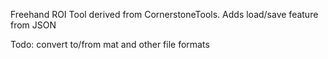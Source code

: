 Freehand ROI Tool derived from CornerstoneTools. Adds load/save feature from JSON 

Todo: convert to/from mat and other file formats
